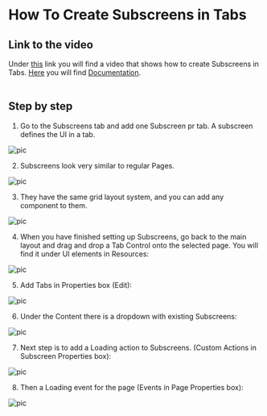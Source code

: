 
# How To Create Subscreens in Tabs

## Link to the video

Under [this](https://profitbasedocs.blob.core.windows.net/videos/Workbook%20-%20Sub%20Screens%20in%20Tabs.mp4) link you will find a video that shows how to create Subscreens in Tabs. [Here](../subscreens.md) you will find [Documentation](../subscreens.md).
<br/>
<br/>

## Step by step


1. Go to the Subscreens tab and add one Subscreen pr tab. A subscreen defines the UI in a tab.

![pic](https://profitbasedocs.blob.core.windows.net/images/HTsubS%20(1).png)

2. Subscreens look very similar to regular Pages. 

![pic](https://profitbasedocs.blob.core.windows.net/images/HTsubS%20(2).png)

3. They have the same grid layout system, and you can add any component to them.
   
![pic](https://profitbasedocs.blob.core.windows.net/images/HTsubS%20(3).png)

4. When you have finished setting up Subscreens, go back to the main layout and drag and drop a Tab Control onto the selected page. You will find it under UI elements in Resources:

![pic](https://profitbasedocs.blob.core.windows.net/images/HTsubS%20(4).png)

5. Add Tabs in Properties box (Edit):

![pic](https://profitbasedocs.blob.core.windows.net/images/HTsubS%20(5).png)

6. Under the Content there is a dropdown with existing Subscreens:

![pic](https://profitbasedocs.blob.core.windows.net/images/HTsubS%20(6).png)

7. Next step is to add a Loading action to Subscreens. (Custom Actions in Subscreen Properties box):

![pic](https://profitbasedocs.blob.core.windows.net/images/HTsubS%20(7).png)

8. Then a Loading event for the page (Events in Page Properties box):

![pic](https://profitbasedocs.blob.core.windows.net/images/HTsubS%20(9).png)